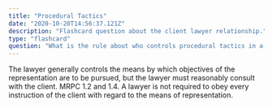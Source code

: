 ```yaml
---
title: "Procedural Tactics"
date: "2020-10-20T14:56:37.121Z"
description: "Flashcard question about the client lawyer relationship."
type: "flashcard"
question: "What is the rule about who controls procedural tactics in a client lawyer relationship?"
---
```


The lawyer generally controls the means by which objectives of the representation are to be pursued, but the lawyer must reasonably consult with the client. MRPC 1.2 and 1.4. A lawyer is not required to obey every instruction of the client with regard to the means of representation.